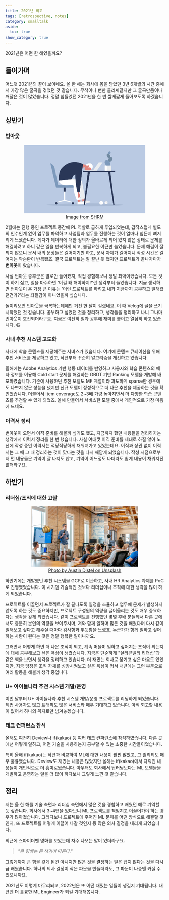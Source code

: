 ```yaml
---
title: 2021년 회고
tags: [retrospective, notes]
category: smalltalk
aside:
  toc: true
show_category: true
---
```


2021년은 어떤 한 해였을까요?

<!--more-->

## 들어가며

어느덧 2021년의 끝이 보이네요.
올 한 해는 회사에 몸을 담았던 3년 6개월의 시간 중에서 가장 많은 굴곡을 겪었던 것 같습니다.
무척이나 뻔한 클리셰같지만 그 굴곡만큼이나 깨달은 것이 많았습니다.
정말 힘들었던 2021년을 한 번 짧게짧게 돌아보도록 하겠습니다.

## 상반기

### 번아웃

<center>
	<figure>
		<img src="/assets/images/2021-12-30-2021-retrospective/burnout.png" alt="Burnout Syndrome" style="zoom:50%;" loading="lazy" />
		<figcaption style="text-align: center;"><a href="https://www.shrm.org/resourcesandtools/hr-topics/employee-relations/pages/workplace-burnout-a-medical-condition.aspx">Image from SHRM</a></figcaption>
	</figure>
</center>

2월에는 진행 중인 프로젝트 중간에 PL 역할로 급하게 투입되었는데, 갑작스럽게 별도의 인수인계 없이 업무를 파악하고 사업팀과 업무를 진행하는 것이 얼마나 힘든지 뼈저리게 느꼈습니다.
게다가 데이터에 대한 정의가 올바르게 되어 있지 않은 상태로 문제를 해결하려고 하니 같은 일을 반복하게 되고, 불필요한 야근만 늘었습니다.
문제 해결이 잘 되지 않으니 문서 내의 문장들은 길어지기만 하고, 문서 자체가 길어지니 작성 시간은 길어지는 악순환이 반복됐죠.
결국 프로젝트는 잘 끝난 듯 했지만 프로젝트가 끝나자마자 **번아웃**이 왔습니다.

사실 번아웃 증후군은 말로만 들어봤지, 직접 경험해보니 정말 최악이었습니다.
모든 것이 하기 싫고, 일을 마주하면 '이걸 왜 해야하지?'란 생각부터 들었습니다.
지금 생각하면 번아웃이 온 가장 큰 이유는 '이런 프로젝트를 하려고 내가 지금까지 공부하고 일해왔던건가?'라는 좌절감이 아니었을까 싶습니다.

돌이켜보면 번아웃을 극복하는데에만 거진 한 달이 걸렸네요.
이 때 Velog에 글을 쓰기 시작했던 것 같습니다. 
공부하고 싶었던 것을 정리하고, 생각들을 정리하고 나니 그나마 번아웃이 호전되더라구요.
지금은 여전히 일과 공부에 재미를 붙이고 열심히 하고 있습니다. 😃

### 사내 추천 시스템 고도화

사내에 학습 콘텐츠를 제공해주는 서비스가 있습니다. 여기에 콘텐츠 큐레이션을 위해 추천 서비스를 제공하고 있고, 작년부터 꾸준히 알고리즘을 개선하고 있습니다.

올해에는 Adobe Analytics 기반 행동 데이터를 반영하고 사용자와 학습 콘텐츠의 메타 정보를 이용해 Cold start 문제를 해결하는 GBDT 기반 Ranking 모델을 개발해 배포하였습니다. 
기존에 사용하던 추천 모델도 MF 계열이라 과도하게 sparse한 경우에도 나쁘지 않은 성능을 냈지만 신규 모델이 정성적으로 더 나은 추천을 제공하는 것을 확인했습니다.
더불어서 Item coverage도 2~3배 가량 높아지면서 더 다양한 학습 콘텐츠를 추천할 수 있게 되었죠.
올해 만들어서 서비스한 모델 중에서 개인적으로 가장 마음에 드네요.

### 이력서 정리

번아웃이 오면서 이직 준비를 해볼까 싶기도 했고, 지금까지 했던 내용들을 정리하자는 생각에서 이력서 정리를 한 번 했습니다.
사실 여태껏 이직 준비를 제대로 하질 않아 노션에 작성 중인 이력서는 적당적당하게 채워져가고 있었는데요.
이직과 상관 없이 이력서는 그 때 그 때 정리하는 것이 맞다는 것을 다시 깨닫게 되었습니다.
작성 시점으로부터 먼 내용들은 기억이 잘 나지도 않고, 기억이 어느정도 나더라도 쉽게 내용이 채워지진 않더라구요.


## 하반기

### 리더십/조직에 대한 고찰

<center>
	<figure>
		<img src="/assets/images/2021-12-30-2021-retrospective/leadership.jpg" alt="Leadership" style="zoom:33%;" loading="lazy" />
		<figcaption style="text-align: center;"><a href="https://unsplash.com/photos/rxpThOwuVgE">Photo by Austin Distel on Unsplash
</a></figcaption>
	</figure>
</center>

하반기에는 개발했던 추천 시스템을 GCP로 이관하고, 사내 HR Analytics 과제를 PoC로 진행했었습니다.
이 시기엔 기술적인 것보다 리더십이나 조직에 대한 생각을 많이 하게 되었습니다.

프로젝트를 이끌면서 프로젝트가 잘 끝나도록 일정을 조율하고 업무에 문제가 발생하지 않도록 하는 것도 중요하지만, 프로젝트 구성원의 역량을 끌어올리는 것도 매우 중요하다는 생각을 갖게 되었습니다.
같이 프로젝트를 진행했던 몇몇 후배 분들께서 다른 곳에서도 충분히 본인의 역량을 보여주시며, 저와 함께 일하며 많은 것을 배웠다며 다시 같이 일해보고 싶다고 해주실 때마다 감사함과 뿌듯함을 느꼈죠.
누군가가 함께 일하고 싶어하는 사람이 된다는 것은 정말 행복한 일이니까요.

그러면서 어떻게 하면 더 나은 조직이 되고, 계속 머물며 일하고 싶어지는 조직이 되는지에 대해 공부해보고 싶은 욕심이 생겼습니다.
지금은 단순하게 "실리콘밸리 리더십"과 같은 책을 보면서 생각을 정리하고 있습니다.
더 재밌는 회사로 옮기고 싶은 마음도 있었지만, 지금 당장은 조직 자체를 성장시켜보고 싶은 욕심이 커서 내년에는 그런 부분으로 여러 활동을 해볼까 생각 중입니다.


### U+ 아이들나라 추천 시스템 개발/운영

이번 달부터 U+ 아이들나라 추천 시스템 개발/운영 프로젝트를 리딩하게 되었습니다. 제법 사용자도 많고 트래픽도 많은 서비스라 매우 기대하고 있습니다. 아직 회고할 내용이 없어서 하나의 꼭지로만 남겨놓겠습니다.


### 테크 컨퍼런스 참석

올해도 여전히 Deview나 if(kakao) 등 여러 테크 컨퍼런스에 참석하였습니다.
다른 곳에선 어떻게 일하고, 어떤 기술을 사용하는지 공부할 수 있는 소중한 시간들이었습니다.

특히 올해 if(kakao)는 작년과 비교하여 ML에 대한 내용이 훨씬 많았고, 그 퀄리티도 매우 훌륭했습니다.
Deview도 재밌는 내용은 많았지만 올해는 if(kakao)에서 다뤄진 내용들이 개인적으로 더 흥미로웠습니다.
아무래도 회사에서 딥러닝보다는 ML 모델들을 개발하고 운영하는 일을 더 많이 하다보니 그렇게 느낀 것 같습니다.



## 정리

저는 올 한 해를 기술 측면과 리더십 측면에서 많은 것을 경험하고 배웠던 해로 기억할 듯 싶습니다.
회사에서 3~4년을 있다보니 ML 프로젝트를 책임지고 이끌어가야 하는 경우가 많아졌습니다.
그러다보니 프로젝트에 주어진 ML 문제를 어떤 방식으로 해결할 것인지, 또 프로젝트를 어떻게 이끌어 나갈 것인지 등 많은 의사 결정을 내리게 되었습니다.

최근에 스파이더맨 영화를 보았는데 자주 나오는 말이 있더라구요. 
> *"큰 힘에는 큰 책임이 따른다."*

그렇게까지 큰 힘을 갖게 된건 아니지만 많은 것을 결정하는 일은 쉽지 않다는 것을 다시금 배웠습니다.
하나의 의사 결정이 작은 파문을 만들더라도, 그 파문이 나중엔 커질 수 있으니까요.

2021년도 이렇게 마무리되고, 2022년은 또 어떤 재밌는 일들이 생길지 기대됩니다.
내년엔 더 훌륭한 ML Engineer가 되길 기대해봅니다.